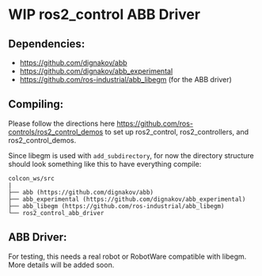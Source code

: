 # WIP ros2_control ABB Driver



## Dependencies:

- https://github.com/dignakov/abb
- https://github.com/dignakov/abb_experimental
- https://github.com/ros-industrial/abb_libegm (for the ABB driver)

## Compiling:
Please follow the directions here https://github.com/ros-controls/ros2_control_demos to set up ros2_control, ros2_controllers, and ros2_control_demos.

Since libegm is used with `add_subdirectory`, for now the directory structure should look something like this to have everything compile:

```
colcon_ws/src
|
├── abb (https://github.com/dignakov/abb)
├── abb_experimental (https://github.com/dignakov/abb_experimental)
├── abb_libegm (https://github.com/ros-industrial/abb_libegm)
└── ros2_control_abb_driver
```

## ABB Driver:
For testing, this needs a real robot or RobotWare compatible with libegm. More details will be added soon.
